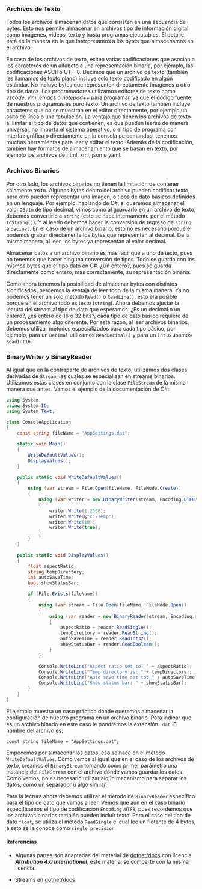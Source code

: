 
### Archivos de Texto 

Todos los archivos almacenan datos que consisten en una secuencia de bytes. 
Esto nos permite almacenar en archivos tipo de información digital como 
imágenes, videos, texto y hasta programas ejecutables. El detalle está en la 
manera en la que interpretamos a los bytes que almacenamos en el archivo.

En caso de 
los archivos de texto, exiten varias codificaciones que asocian a los caracteres
de un alfabeto a una representación binaria, por ejemplo, las codificaciones ASCII o 
UTF-8. Decimos que un archivo de texto (también les llamamos de texto plano) incluye solo 
texto codificado en algún estándar. No incluye bytes que representen 
directamente imágenes u otro tipo de datos. Los programadores utilizamos editores de 
texto como *vscode*, *vim*, *emacs* o *notepad++* para programar, ya que el código fuente
de nuestros programas es puro texto. Un archivo de texto también incluye caracteres que no
se muestran en el editor directamente, por ejemplo un salto de línea o una tabulación. 
La ventaja que tienen los archivos de texto al limitar el tipo de datos que contienen,
es que pueden leerse de manera universal, no importa el sistema operativo, o el tipo de 
programa con interfaz gráfica o directamente en la consola de comandos, tenemos muchas 
herramientas para leer y editar el texto. Además de la codificación, también hay 
formatos de almacenamiento que se basan en texto, por ejemplo los archivos de html, xml, json
o yaml. 

### Archivos Binarios

Por otro lado, los archivos binarios no tienen la limitación de contener solamente texto.
Algunos bytes dentro del archivo pueden codificar texto, pero otro pueden representar 
una imagen, o tipos de dato básicos definidos en un lenguaje. Por ejemplo, hablando de C#,
si queremos almacenar el valor `23.1m` de tipo decimal, vimos como al guardarlo en un archivo
de texto, debemos convertirlo a `string` (esto se hace internamente por el método `ToString()`). 
Y al leerlo debemos hacer la conversión de regreso de `string` a `decimal`. En el caso de 
un archivo binario, esto no es necesario porque el podemos grabar directamente los bytes que 
representan al decimal. De la misma manera, al leer, los bytes ya representan al valor decimal. 

Almacenar datos a un archivo binario es más fácil que a uno de texto, pues no
tenemos que hacer ninguna conversión de tipos. Todo se guarda con los mismos
bytes que el tipo dato en C#. ¿Un entero?, pues se guarda directamente como
entero, más correctamente, su representación binaria.  

Como ahora tenemos la posibilidad de almacenar bytes con distintos significados, perdemos la 
ventaja de leer todo de la misma manera. Ya no podemos tener un solo método `Read()` o `ReadLine()`,
esto era posible porque en el archivo todo es texto (`string`). Ahora debemos ajustar la lectura del 
stream al tipo de dato que esperamos. ¿Es un decimal o un entero?, ¿es entero de 16 o 32 bits?, cada 
tipo de dato básico requiere de un procesamiento algo diferente. Por esta razón, al leer archivos 
binarios, debemos utilizar métodos especializados para cada tipo básico, por ejemplo, para un
`Decimal` utilizamos `ReadDecimal()` y para un `Int16` usamos `ReadInt16`.

### BinaryWriter y BinaryReader

Al igual que en la contraparte de archivos de texto, utilizamos dos clases derivadas de `Stream`, 
las cuales se especializan en streams binarios. Utilizamos estas clases en conjunto con la 
clase `FileStream` de la misma manera que antes. Vamos el ejemplo de la documentación de C#:

```csharp
using System;
using System.IO;
using System.Text;

class ConsoleApplication
{
    const string fileName = "AppSettings.dat";

    static void Main()
    {
        WriteDefaultValues();
        DisplayValues();
    }

    public static void WriteDefaultValues()
    {
        using (var stream = File.Open(fileName, FileMode.Create))
        {
            using (var writer = new BinaryWriter(stream, Encoding.UTF8, false))
            {
                writer.Write(1.250F);
                writer.Write(@"c:\Temp");
                writer.Write(10);
                writer.Write(true);
            }
        }
    }

    public static void DisplayValues()
    {
        float aspectRatio;
        string tempDirectory;
        int autoSaveTime;
        bool showStatusBar;

        if (File.Exists(fileName))
        {
            using (var stream = File.Open(fileName, FileMode.Open))
            {
                using (var reader = new BinaryReader(stream, Encoding.UTF8, false))
                {
                    aspectRatio = reader.ReadSingle();
                    tempDirectory = reader.ReadString();
                    autoSaveTime = reader.ReadInt32();
                    showStatusBar = reader.ReadBoolean();
                }
            }

            Console.WriteLine("Aspect ratio set to: " + aspectRatio);
            Console.WriteLine("Temp directory is: " + tempDirectory);
            Console.WriteLine("Auto save time set to: " + autoSaveTime);
            Console.WriteLine("Show status bar: " + showStatusBar);
        }
    }
}
```
El ejemplo muestra un caso práctico donde queremos almacenar la configuración de nuestro 
programa en un archivo binario. Para indicar que es un archivo binario en este caso le 
pondremos la extensión `.dat`. El nombre del archivo es:
```
const string fileName = "AppSettings.dat";
```
Empecemos por almacenar los datos, eso se hace en el método `WriteDefaultValues`. Como
vemos al igual que en el caso de los archivos de texto, creamos el `BinaryStream` tomando 
como primer parámetro una instancia del `FileStream` con el archivo dónde vamos guardar los datos.
Como vemos, no es necesario utilizar algún mecanismo para separar los datos, cómo un separador u 
algo similar.

Para la lectura ahora debemos utilizar el método de `BinaryReader` específico para el tipo de
dato que vamos a leer. Vemos que aun en el caso binario especificamos el tipo de codificación 
`Encoding.UTF8`, pues recordemos que los archivos binarios también pueden incluir texto. 
Para el caso del tipo de dato `float`, se utiliza el método `ReadSingle` el cual lee un 
flotante de 4 bytes, a esto se le conoce como `single precision`.  




#### Referencias

* Algunas partes son adaptadas del material de [dotnet/docs](https://github.com/dotnet/docs/) 
con licencia ***Attribution 4.0 International***, este material se comparte con la misma licencia. 

* Streams en [dotnet/docs](https://learn.microsoft.com/es-mx/dotnet/api/system.io.stream?view=net-7.0)


